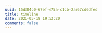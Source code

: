 ```yaml
---
uuid: 15d384c0-67ef-e75a-c1cb-2aa67cd6dfed
title: timeline
date: 2021-05-18 19:53:20
comments: false
---
```

